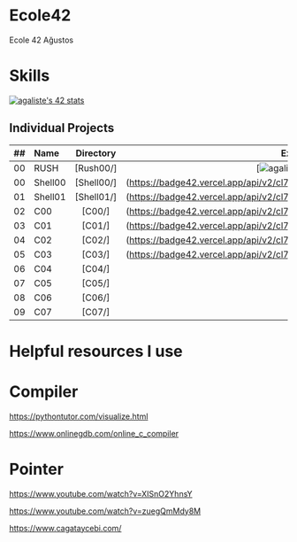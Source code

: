 # Ecole42
Ecole 42 Ağustos


# Skills #
[![agaliste's 42 stats](https://badge42.vercel.app/api/v2/cl7nelx3c00440gl9pb68ajk4/stats?cursusId=9&coalitionId=undefined)](https://github.com/JaeSeoKim/badge42)

## Individual Projects

|  ##  |   Name    | Directory | Exercises   | Mark |
|:----:|:-----------------------------------|:-------------:|:------------------:|:--------------:|
|  00  |RUSH       | [Rush00/]      | [![agaliste's 42 stats](https://badge42.vercel.app/api/v2/cl7nelx3c00440gl9pb68ajk4/project/2744243)]
|  00  |Shell00    | [Shell00/]  | (https://badge42.vercel.app/api/v2/cl7nelx3c00440gl9pb68ajk4/project/2737894)
|  01  |Shell01    | [Shell01/]   | (https://badge42.vercel.app/api/v2/cl7nelx3c00440gl9pb68ajk4/project/2756486)
|  02  |C00        | [C00/]          | (https://badge42.vercel.app/api/v2/cl7nelx3c00440gl9pb68ajk4/project/2742764)
|  03  |C01        | [C01/]             | (https://badge42.vercel.app/api/v2/cl7nelx3c00440gl9pb68ajk4/project/2750464)
|  04  |C02        | [C02/]             | (https://badge42.vercel.app/api/v2/cl7nelx3c00440gl9pb68ajk4/project/2763866)
|  05  |C03        | [C03/]             | (https://badge42.vercel.app/api/v2/cl7nelx3c00440gl9pb68ajk4/project/2765653)
|  06  |C04        | [C04/]             |
|  07  |C05        | [C05/]             |
|  08  |C06        | [C06/]             |
|  09  |C07        | [C07/]             |


# Helpful resources I use #

# Compiler #
https://pythontutor.com/visualize.html

https://www.onlinegdb.com/online_c_compiler

# Pointer #

https://www.youtube.com/watch?v=XISnO2YhnsY

https://www.youtube.com/watch?v=zuegQmMdy8M

https://www.cagataycebi.com/
